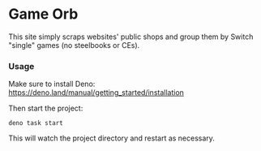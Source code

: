 # Game Orb

This site simply scraps websites' public shops and group them by Switch "single" games (no steelbooks or CEs).

### Usage

Make sure to install Deno: https://deno.land/manual/getting_started/installation

Then start the project:

```
deno task start
```

This will watch the project directory and restart as necessary.
